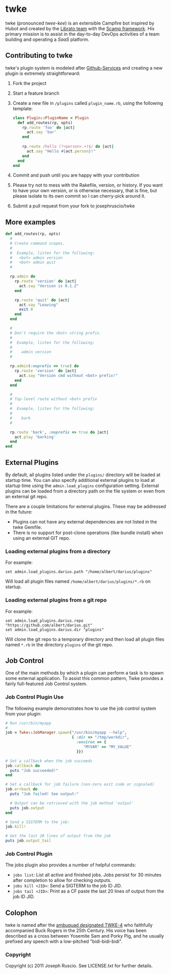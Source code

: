 # twke

twke (pronounced *twee-kee*) is an extensible Campfire bot inspired by
Hubot and created by the [Librato team](http://librato.com) 
with the [Scamp framework](https://github.com/wjessop/Scamp).
His primary mission is to assist in the day-to-day DevOps activities of
a team building and operating a *SaaS* platform.

## Contributing to twke
twke's plugin system is modeled after
[Github-Services](https://github.com/github/github-services) and
creating a new plugin is extremely straightforward:

1. Fork the project
1. Start a feature branch
1. Create a new file in `/plugins` called `plugin_name.rb`, using the
following template:

    ```ruby
    class Plugin::PluginName < Plugin
      def add_routes(rp, opts)
        rp.route 'foo' do |act|
          act.say 'bar'
        end
        
        rp.route /hello (?<person>.+)$/ do |act|
          act.say "Hello #{act.person}!"
        end
      end
    end
    ```
1. Commit and push until you are happy with your contribution
1. Please try not to mess with the Rakefile, version, or history. If you want to have your own version, or is otherwise necessary, that is fine, but please isolate to its own commit so I can cherry-pick around it.
1. Submit a pull request from your fork to josephruscio/twke

## More examples

```ruby
def add_routes(rp, opts)
  #
  # Create command scopes.
  #
  #  Example, listen for the following:
  #   <bot> admin version
  #   <bot> admin quit
  #

  rp.admin do
    rp.route 'version' do |act|
      act.say "Version is 0.1.2"
    end

    rp.route 'quit' do |act|
      act.say "Leaving"
      exit 0
    end
  end

  #
  # Don't require the <bot> string prefix.
  #
  #  Example, listen for the following:
  #
  #    admin version
  #

  rp.admin(:noprefix => true) do
    rp.route 'version' do |act|
      act.say "Version cmd without <bot> prefix!"
    end
  end

  #
  # Top-level route without <bot> prefix
  #
  #  Example, listen for the following:
  #
  #    bark
  #

  rp.route 'bark', :noprefix => true do |act|
    act.play 'barking'
  end
end
```

## External Plugins

By default, all plugins listed under the `plugins/` directory will be
loaded at startup time. You can also specify additional external
plugins to load at startup time using the `admin.load_plugins`
configuration setting. External plugins can be loaded from a directory
path on the file system or even from an external git repo.

There are a couple limitations for external plugins. These may be
addressed in the future:

 * Plugins can not have any external dependencies are not listed in the
   twke Gemfile.
 * There is no support for post-clone operations (like bundle install)
   when using an external GIT repo.

### Loading external plugins from a directory

For example:

```
set admin.load_plugins.darius.path "/home/albert/darius/plugins"
```

Will load all plugin files named `/home/albert/darius/plugins/*.rb` on
startup.

### Loading external plugins from a git repo

For example:

```
set admin.load_plugins.darius.repo "https://github.com/albert/darius.git"
set admin.load_plugins.darius.dir "plugins"
```

Will clone the git repo to a temporary directory and then load all
plugin files named `*.rb` in the directory `plugins` of the git
repo.


## Job Control

One of the main methods by which a plugin can perform a task is to
spawn some external application. To assist this common pattern, Twke
provides a fairly full-featured Job Control system.

### Job Control Plugin Use

The following example demonstrates how to use the job control system
from your plugin:

```ruby
# Run /usr/bin/myapp
#
job = Twke::JobManager.spawn("/usr/bin/myapp --help", 
                             { :dir => "/tmp/workdir",
                               :environ => {
                                  "MYVAR" => "MY_VALUE"
                               }})

# Set a callback when the job succeeds
job.callback do
  puts "Job succeeded!"
end

# Set a callback for job failure (non-zero exit code or signaled)
job.errback do
  puts "Job failed! See output:"

  # Output can be retrieved with the job method 'output'
  puts job.output
end

# Send a SIGTERM to the job:
job.kill!

# Get the last 20 lines of output from the job
puts job.output_tail
```

### Job Control Plugin

The jobs plugin also provides a number of helpful commands:

 * `jobs list`: List all active and finished jobs. Jobs persist for 30
   minutes after completion to allow for checking outputs.
 * `jobs kill <JID>`: Send a SIGTERM to the job ID JID.
 * `jobs tail <JID>`: Print as a CF paste the last 20 lines of output
   from the job ID JID.

## Colophon

twke is named after the [ambuquad designated
TWKE-4](https://secure.wikimedia.org/wikipedia/en/wiki/Twiki) who
faithfully accompanied Buck Rogers in the 25th Century. His
voice has been described as a cross between Yosemite Sam and Porky Pig,
and he usually prefixed any speech with a low-pitched "bidi-bidi-bidi".

### Copyright

Copyright (c) 2011 Joseph Ruscio. See LICENSE.txt for
further details.

